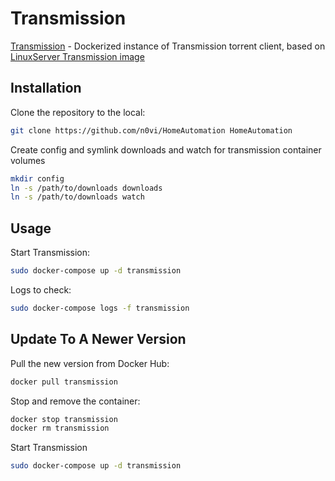 # Transmission 

[Transmission](Transmission/readme.md) - Dockerized instance of Transmission torrent client, based on [LinuxServer Transmission image](https://hub.docker.com/r/linuxserver/transmission)

## Installation

Clone the repository to the local:
```bash
git clone https://github.com/n0vi/HomeAutomation HomeAutomation

```

Create config and symlink downloads and watch for transmission container volumes
```bash
mkdir config 
ln -s /path/to/downloads downloads  
ln -s /path/to/downloads watch  
```

## Usage

Start Transmission:
```bash
sudo docker-compose up -d transmission
```

Logs to check:

```bash
sudo docker-compose logs -f transmission
```

## Update To A Newer Version

Pull the new version from Docker Hub:
```bash
docker pull transmission
```

Stop and remove the container:

```bash
docker stop transmission
docker rm transmission
```

Start Transmission
```bash
sudo docker-compose up -d transmission
```
